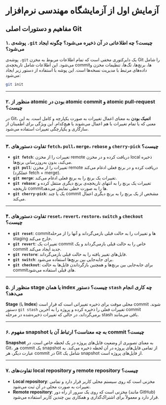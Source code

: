 
# آزمایش اول از آزمایشگاه مهندسی نرم‌افزار

## مفاهیم و دستورات اصلی Git

### ۱. پوشه‌ی `.git` چیست؟ چه اطلاعاتی در آن ذخیره می‌شود؟ چگونه ایجاد می‌شود؟

پوشه‌ی `.git` یک دایرکتوری مخفی است که تمام اطلاعات مربوط به مخزن Git را شامل می‌شود. این اطلاعات شامل تاریخچه‌ی commit‌ها، برنچ‌ها، تگ‌ها، تنظیمات مخزن و داده‌های مرتبط با مدیریت نسخه‌ها است. این پوشه با استفاده از دستور زیر ایجاد می‌شود:

```bash
git init
```

---

### ۲. منظور از atomic بودن در atomic commit و atomic pull-request چیست؟

در Git، **اتمیک بودن** به معنای اعمال تغییرات به صورت یکپارچه و کامل است. به این معنی که یا تمام تغییرات با هم اعمال می‌شوند یا هیچ‌کدام. این ویژگی برای اطمینان از سازگاری و یکپارچگی تغییرات استفاده می‌شود.

---

### ۳. تفاوت دستورهای `fetch`، `pull`، `merge`، `rebase` و `cherry-pick` چیست؟

- **`git fetch`**: تغییرات را از مخزن remote دریافت کرده و در مخزن local ذخیره می‌کند، بدون به‌روزرسانی برنچ‌ها.
- **`git pull`**: تغییرات را از مخزن remote دریافت کرده و در برنچ فعلی ادغام می‌کند (عملکرد fetch + merge).
- **`git merge`**: تغییرات یک برنچ را به برنچ فعلی ادغام می‌کند.
- **`git rebase`**: تغییرات یک برنچ را به انتهای تاریخچه‌ی برنچ دیگری منتقل کرده و تاریخچه commit‌ها را به صورت خطی نمایش می‌دهد.
- **`git cherry-pick`**: یک یا چند commit مشخص از یک برنچ را به برنچ دیگری اعمال می‌کند.

---

### ۴. تفاوت دستورهای `reset`، `revert`، `restore`، `switch` و `checkout` چیست؟

- **`git reset`**: commit‌ها و تغییرات را به حالت قبلی بازمی‌گرداند و آنها را از مرحله staging خارج می‌کند.
- **`git revert`**: تغییرات یک commit خاص را به حالت قبلی بازمی‌گرداند و یک commit جدید ایجاد می‌کند.
- **`git restore`**: فایل‌های تغییر یافته را به حالت قبلی بازمی‌گرداند.
- **`git switch`**: برای جابه‌جایی بین برنچ‌ها استفاده می‌شود.
- **`git checkout`**: برای جابه‌جایی بین برنچ‌ها و همچنین بازگرداندن فایل‌ها به حالت commit‌های قبلی استفاده می‌شود.

---

### ۵. منظور از stage یا همان index چیست؟ دستور `stash` چه کاری انجام می‌دهد؟

**Stage** (یا **Index**) محلی موقت برای ذخیره تغییراتی است که قرار است commit شوند. دستور `git stash` تغییرات فعلی را ذخیره کرده و پروژه را به آخرین commit برمی‌گرداند، در حالی که تغییرات ذخیره‌شده در مرحله stash باقی می‌مانند.

---

### ۶. مفهوم snapshot به چه معناست؟ ارتباط آن با commit چیست؟

**Snapshot** به معنای تصویری از وضعیت فایل‌های پروژه در یک لحظه خاص است. در Git، هر commit یک snapshot از تمامی فایل‌های پروژه در آن لحظه ذخیره می‌کند. به عبارت دیگر، هر commit در Git شامل یک snapshot از فایل‌های پروژه است.

---

### ۷. تفاوت‌های local repository و remote repository چیست؟

- **Local repository**: مخزنی است که روی سیستم محلی کاربر قرار دارد و تمامی تغییرات به صورت محلی در آن ثبت می‌شود.
- **Remote repository**: مخزنی است که روی یک سرور از راه دور (مانند GitHub) قرار دارد و معمولاً برای اشتراک‌گذاری و همکاری بین چندین کاربر استفاده می‌شود.